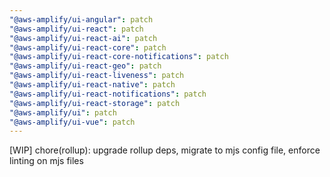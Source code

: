 ```yaml
---
"@aws-amplify/ui-angular": patch
"@aws-amplify/ui-react": patch
"@aws-amplify/ui-react-ai": patch
"@aws-amplify/ui-react-core": patch
"@aws-amplify/ui-react-core-notifications": patch
"@aws-amplify/ui-react-geo": patch
"@aws-amplify/ui-react-liveness": patch
"@aws-amplify/ui-react-native": patch
"@aws-amplify/ui-react-notifications": patch
"@aws-amplify/ui-react-storage": patch
"@aws-amplify/ui": patch
"@aws-amplify/ui-vue": patch
---
```


[WIP] chore(rollup): upgrade rollup deps, migrate to mjs config file, enforce linting on mjs files
